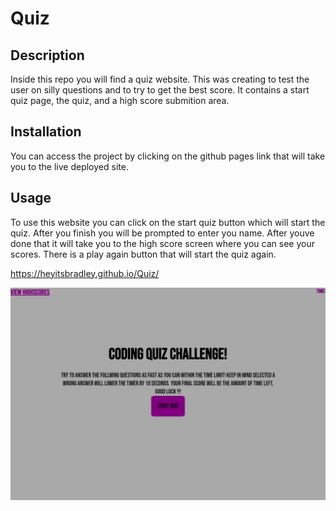 # Quiz

## Description

Inside this repo you will find a quiz website. This was creating to test the user on silly questions and to try to get the best score. It contains a start quiz page, the quiz, and a high score submition area.

## Installation

You can access the project by clicking on the github pages link that will take you to the live deployed site.

## Usage

To use this website you can click on the start quiz button which will start the quiz. After you finish you will be prompted to enter you name. After youve done that it will take you to the high score screen where you can see your scores. There is a play again button that will start the quiz again.

https://heyitsbradley.github.io/Quiz/

![plot](./Assets/_C__Users_Bradley_Desktop_Code-Quiz_Code-Quiz_index.html.png)
